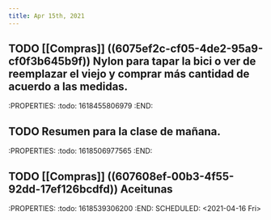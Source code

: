 ```yaml
---
title: Apr 15th, 2021
---
```


## TODO [[Compras]] ((6075ef2c-cf05-4de2-95a9-cf0f3b645b9f)) Nylon para tapar la bici o ver de reemplazar el viejo y comprar más cantidad de acuerdo a las medidas.
:PROPERTIES:
:todo: 1618455806979
:END:
## TODO Resumen para la clase de mañana.
:PROPERTIES:
:todo: 1618506977565
:END:
## TODO [[Compras]] ((607608ef-00b3-4f55-92dd-17ef126bcdfd)) Aceitunas 
:PROPERTIES:
:todo: 1618539306200
:END:
SCHEDULED: <2021-04-16 Fri>
##
